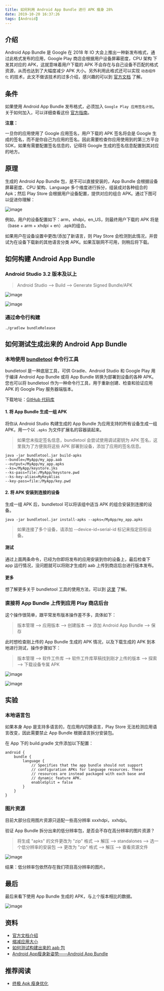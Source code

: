 ```yaml
---
title: 如何利用 Android App Bundle 进行 APK 瘦身 28%
date: 2019-10-20 16:37:26
tags: [Android]
---
```



## 介绍  

Android App Bundle 是 Google 在 2018 年 IO 大会上推出一种新发布格式，通过此格式发布的应用，Google Play 商店会根据用户设备屏幕密度，CPU 架构 下发其对应的 APK，这就意味着用户下载的 APK 不会存在与自己设备不匹配的格式资源，从而也达到了大幅度减少 APK 大小。另外利用此格式还可以实现 ``动态组件化`` 的技术，此文不做该技术的过多介绍，感兴趣的可以到 [官方文档](https://developer.android.google.cn/studio/projects/dynamic-delivery) 了解。

## 条件

如果使用 Android App Bundle 发布格式，必须加入 ``Google Play 应用签名计划``。关于如何加入，可以详细查看这份 [官方指南](https://developer.android.com/studio/publish/app-signing#enroll)。

**注意：**

一旦你的应用使用了 Google 应用签名，用户下载的 APK 签名将会是 Google 生成的签名，而不是你自己为应用的签名。因此需要检查你应用使用到的第三方平台 SDK，如果有需要配置签名信息的，记得将 Google 生成的签名信息配置到其对应的地方。

## 原理

生成的 Android App Bundle 包，是不可以直接安装的，App Bundle 会根据设备屏幕密度、CPU 架构、Language 多个维度进行拆分，组装成对各种组合的 Apk；然后 Play Store 会根据用户设备配置，提供对应的组合 APK。通过下图可以促进你理解：

![image](/images/2019/10/01.png)

例如，用户的设备配置如下：arm，xhdpi，en_US，则最终用户下载的 APK 将是（base + arm + xhdpi + en）.apk的组合。

如果用户在设备设置中更改/添加了新语言，则 Play Store 会检测到此情况，并尝试为在设备下载新的其他语言分类 APK。如果互联网不可用，则稍后将下载。

## 如何构建 Android App Bundle

### Android Studio 3.2 版本及以上

>Android Studio --> Build --> Generate Signed Bundle/APK

![image](/images/2019/10/02.png)

![image](/images/2019/10/03.png)

### 通过命令行构建

```
./gradlew bundleRelease
```

## 如何测试生成出来的 Android App Bundle

### 本地使用 [bundletool](https://github.com/google/bundletool) 命令行工具

bundletool 是一种底层工具，可供 Gradle、Android Studio 和 Google Play 用于编译 Android App Bundle 或将 App Bundle 转换为部署到设备的各种 APK。您也可以将 bundletool 作为一种命令行工具，用于重新创建、检查和验证应用 APK 的 Google Play 服务器端版本。

下载地址：[GitHub 代码库](https://github.com/google/bundletool/releases)

#### 1. 将 App Bundle 生成一组 APK

将你从 Android Studio 构建生成的 App Bundle 为应用支持的所有设备生成一组 APK，用一个以 ``.apks`` 为文件扩展名的容器装起来。

>如果您未指定签名信息，bundletool 会尝试使用调试密钥为 APK 签名，这里我为了方便我将这些 APK 部署到设备，添加了应用的签名信息。

```
java -jar bundletool.jar build-apks 
--bundle=/MyApp/my_app.aab
--output=/MyApp/my_app.apks
--ks=/MyApp/keystore.jks
--ks-pass=file:/MyApp/keystore.pwd
--ks-key-alias=MyKeyAlias
--key-pass=file:/MyApp/key.pwd
```

#### 2. 将 APK 安装到连接的设备

生成一组 APK 后，bundletool 可以将该组中适当 APK 的组合安装到连接的设备。

```
java -jar bundletool.jar install-apks --apks=/MyApp/my_app.apks
```

>如果连接了多个设备，请添加 --device-id=serial-id 标记来指定目标设备。

#### 测试

通过上面两条命令，已经为你即将发布的应用安装到你的设备上，最后检查下 app 运行情况，没问题就可以将刚才生成的 aab 上传到商店后台进行版本发布。

#### 更多

想了解更多关于 bundletool 工具的使用方法，可以到 [这里](https://developer.android.com/studio/command-line/bundletool) 了解。

### 直接将 App Bundle 上传到应用 Play 商店后台

这个操作很简单，跟平常发布版本操作差不多，具体如下：

> 版本管理 --> 应用版本 --> 创建版本 --> 添加 Android App Bundle --> 保存

此时想检查刚上传的 App Bundle 生成的 APK 情况，以及下载生成的 APK 到本地进行测试，操作步骤如下：

> 版本管理 --> 软件工件库 --> 软件工件库草稿找到刚才上传的版本 --> 探索 --> 下载设备专属 APK

![image](/images/2019/10/06.png)

![image](/images/2019/10/04.png)

## 实验

### 本地语言包

如果本身 App 是支持多语言的，在应用内切换语言，Play Store 无法检测应用语言改变，因此需要禁止 App Bundle 根据语言拆分安装包。

在 App 下的 build.gradle 文件添加以下配置：

```
android {
    bundle {
        language {
            // Specifies that the app bundle should not support
            // configuration APKs for language resources. These
            // resources are instead packaged with each base and
            // dynamic feature APK.
            enableSplit = false
        }
    }
}
```

### 图片资源

目前大部分应用图片资源只适配一些高分辨率 xxxhdpi，xxhdpi。

验证 App Bundle 拆分出来的低分辨率包，是否会不存在高分辨率的图片资源？

> 将生成 "apks" 的文件更改为 "zip" 格式 --> 解压 --> standalones --> 选一个低分辨率的安装包 --> 更改为 "zip" 格式 --> 解压 --> 查看资源文件

![image](/images/2019/10/07.png)

结果：低分辨率包依然存在我们项目高分辨率的图片。

## 最后

最后来看下使用 App Bundle 生成的 APK，与上个版本相比的数据。

![image](/images/2019/10/05.png)

## 资料

- [官方文档介绍](https://developer.android.com/guide/app-bundle/)
- [缩减应用大小](https://developer.android.com/topic/performance/reduce-apk-size)
- [如何测试构建出来的 aab 包](https://developer.android.com/studio/command-line/bundletool)
- [Android App瘦身新姿势——Android App Bundle](https://blog.csdn.net/u012124438/article/details/83508944)

## 推荐阅读

- [终极 Apk 瘦身优化](https://gojun.me/2019/09/10/android-reduce-apk-size/)
